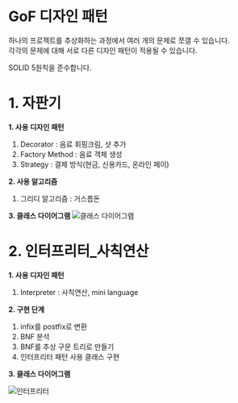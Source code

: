 # GoF 디자인 패턴
하나의 프로젝트를 추상화하는 과정에서 여러 개의 문제로 쪼갤 수 있습니다. <br>
각각의 문제에 대해 서로 다른 디자인 패턴이 적용될 수 있습니다.

SOLID 5원칙을 준수합니다.

# 1. 자판기
<b> 1. 사용 디자인 패턴 </b> 
1. Decorator : 음료 휘핑크림, 샷 추가
2. Factory Method : 음료 객체 생성
3. Strategy : 결제 방식(현금, 신용카드, 온라인 페이)

<b> 2. 사용 알고리즘 </b>
1. 그리디 알고리즘 : 거스름돈 

<b> 3. 클래스 다이어그램 </b>
![클래스 다이어그램](https://user-images.githubusercontent.com/50093044/182033586-375cccd8-ee20-4dfd-bfb5-da49016597fd.jpg)


# 2. 인터프리터_사칙연산
<b> 1. 사용 디자인 패턴 </b> 
1. Interpreter : 사칙연산, mini language

<b> 2. 구현 단계 </b>
1. infix를 postfix로 변환
2. BNF 분석
3. BNF를 추상 구문 트리로 만들기
4. 인터프리터 패턴 사용 클래스 구현

<b> 3. 클래스 다이어그램 </b>

![인터프리터](https://user-images.githubusercontent.com/50093044/183231724-349ee2e5-79f5-4162-80cb-860beefafdea.jpg)
